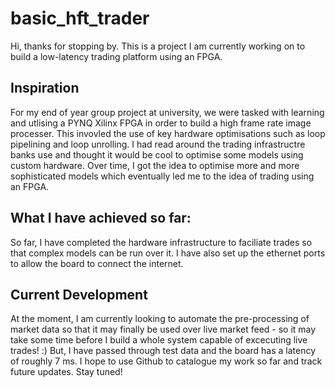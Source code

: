 # basic_hft_trader
Hi, thanks for stopping by. This is a project I am currently working on to build a low-latency trading platform using an FPGA.

## Inspiration
For my end of year group project at university, we were tasked with learning and utlising a PYNQ Xilinx FPGA in order to build a high frame rate image processer. This invovled the use of key hardware optimisations such as loop pipelining and loop unrolling. I had read around the trading infrastructre banks use and thought it would be cool to optimise some models using custom hardware. Over time, I got the idea to optimise more and more sophisticated models which eventually led me to the idea of trading using an FPGA. 

## What I have achieved so far:
So far, I have completed the hardware infrastructure to faciliate trades so that complex models can be run over it. I have also set up the ethernet ports to allow the board to connect the internet.

## Current Development
At the moment, I am currently looking to automate the pre-processing of market data so that it may finally be used over live market feed  - so it may take some time before I build a whole system capable of excecuting live trades! :)  But, I have passed through test data and the board has a latency of roughly 7 ms. I hope to use Github to catalogue my work so far and track future updates. Stay tuned!
